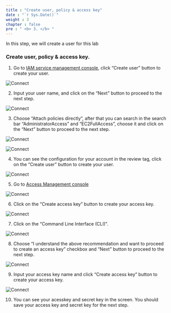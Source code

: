 ```yaml
---
title : "Create user, policy & access key"
date : "`r Sys.Date()`"
weight : 3
chapter : false
pre : " <b> 3. </b> "
---
```


In this step, we will create a user for this lab

### Create user, policy & access key.

1. Go to [IAM service management console](https://console.aws.amazon.com/iamv2/home?#/home), click “Create user” button to create your user.

![Connect](/immutable-infrastructure/images/3.create-user/iam-console.png)

2. Input your user name, and click on the “Next” button to proceed to the next step.

![Connect](/immutable-infrastructure/images/3.create-user/specify-user-details.png)

3. Choose “Attach policies directly”, after that you can search in the search bar “AdministratorAccess” and “EC2FullAccess”, choose it and click on the “Next” button to proceed to the next step.

![Connect](/immutable-infrastructure/images/3.create-user/permission-1.png)

![Connect](/immutable-infrastructure/images/3.create-user/permission-3.png)

4. You can see the configuration for your account in the review tag, click on the “Create user” button to create your user.

![Connect](/immutable-infrastructure/images/3.create-user/review.png)

5. Go to [Access Management console](https://us-east-1.console.aws.amazon.com/iam/home?region=us-east-1#/users)

![Connect](/immutable-infrastructure/images/3.create-user/create-access-key.png)

6. Click on the “Create access key” button to create your access key.

![Connect](/immutable-infrastructure/images/3.create-user/choose.png)

7. Click on the “Command Line Interface (CLI)”.

![Connect](/immutable-infrastructure/images/3.create-user/accept.png)

8. Choose “I understand the above recommendation and want to proceed to create an access key” checkbox and “Next” button to proceed to the next step.

![Connect](/immutable-infrastructure/images/3.create-user/input-tag.png)

9. Input your access key name and click “Create access key” button to create your access key.

![Connect](/immutable-infrastructure/images/3.create-user/done.png)

10. You can see your acesskey and secret key in the screen. You should save your access key and secret key for the next step.